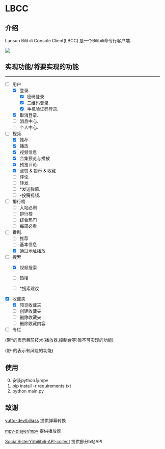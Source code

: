 # LBCC

## 介绍
Laosun Bilibili Console Client(LBCC) 是一个Bilibili命令行客户端.

![](https://laosun-image.obs.cn-north-4.myhuaweicloud.com/20220926123050.png)

## 实现功能/将要实现的功能
----

- [ ] 用户
    - [x] 登录.
       - [x] 密码登录.
       - [x] 二维码登录.
       - [x] 手机验证码登录.
    - [x] 取消登录.
    - [ ] 消息中心.
    - [ ] 个人中心.
   
- [ ] 视频.
   - [x] 推荐
   - [x] 播放
   - [x] 视频信息
   - [x] 合集预览与播放
   - [x] 预览评论.
   - [x] 点赞 & 投币 & 收藏
   - [ ] 评论.
   - [ ] 转发.
   - [ ] *发送弹幕.
   - [ ] -投稿视频.

- [ ] 排行榜
  - [ ] 入站必刷
  - [ ] 排行榜
  - [ ] 综合热门
  - [ ] 每周必看
   
- [ ] 番剧.
   - [ ] 推荐
   - [ ] 基本信息
   - [x] 通过地址播放   

- [ ] 搜索
  - [x] 视频搜索
  - [ ] 热搜
  - [ ] *搜索建议
  
   
- [x] 收藏夹
   - [x] 预览收藏夹
   - [ ] 创建收藏夹
   - [ ] 删除收藏夹  
   - [ ] 删除收藏内容
   
- [ ] 专栏

(带*的表示目前技术(播放器,控制台等)暂不可实现的功能)

(带-的表示有风险的功能)

## 使用

0. 安装python与mpv
1. pip install -r requirements.txt
2. python main.py

## 致谢

[yutto-dev/biliass](https://github.com/yutto-dev/biliass/) 提供弹幕转换

[mpv-player/mpv](https://github.com/mpv-player/mpv/issues) 提供播放器

[SocialSisterYi/bilibili-API-collect](https://github.com/SocialSisterYi/bilibili-API-collect/) 提供部分b站API
